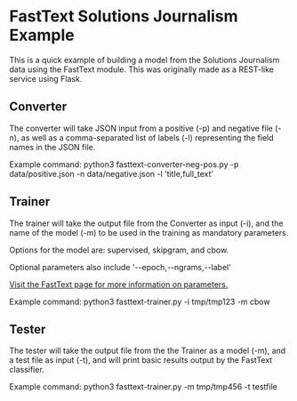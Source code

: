 # FastText Solutions Journalism Example
This is a quick example of building a model from the Solutions Journalism data using the FastText module.
This was originally made as a REST-like service using Flask.

## Converter
The converter will take JSON input from a positive (-p) and negative file (-n), as well as a comma-separated list of labels (-l) representing the field names in the JSON file.

Example command: python3 fasttext-converter-neg-pos.py -p data/positive.json -n data/negative.json -l 'title,full_text'


## Trainer
The trainer will take the output file from the Converter as input (-i), and the name of the model (-m) to be used in the training as mandatory parameters.

Options for the model are: supervised, skipgram, and cbow.

Optional parameters also include '--epoch,--ngrams,--label'

[Visit the FastText page for more information on parameters.](https://pypi.python.org/pypi/fasttext)

Example command: python3 fasttext-trainer.py -i tmp/tmp123 -m cbow


## Tester
The tester will take the output file from the the Trainer as a model (-m), and a test file as input (-t), and will print basic results output by the FastText classifier.

Example command: python3 fasttext-trainer.py -m tmp/tmp456 -t testfile


